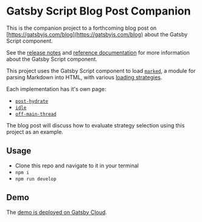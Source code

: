 # Gatsby Script Blog Post Companion

This is the companion project to a forthcoming blog post on [https://gatsbyjs.com/blog](https://gatsbyjs.com/blog) about the Gatsby Script component.

See the [release notes](https://www.gatsbyjs.com/docs/reference/release-notes/v4.15/#script-component) and [reference documentation](https://www.gatsbyjs.com/docs/reference/built-in-components/gatsby-script/) for more information about the Gatsby Script component.

This project uses the Gatsby Script component to load [`marked`](https://github.com/markedjs/marked), a module for parsing Markdown into HTML, with various [loading strategies](https://www.gatsbyjs.com/docs/reference/built-in-components/gatsby-script/#strategies).

Each implementation has it's own page:

- [`post-hydrate`](src/pages/post-hydrate.tsx)
- [`idle`](src/pages/idle.tsx)
- [`off-main-thread`](src/pages/off-main-thread.tsx)

The blog post will discuss how to evaluate strategy selection using this project as an example.

## Usage

- Clone this repo and navigate to it in your terminal
- `npm i`
- `npm run develop`

## Demo

The [demo is deployed on Gatsby Cloud](https://gatsbyscriptblogpostcompanionm.gtsb.io).
